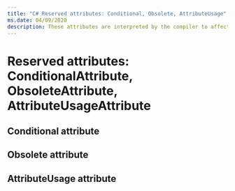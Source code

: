 ```yaml
---
title: "C# Reserved attributes: Conditional, Obsolete, AttributeUsage"
ms.date: 04/09/2020
description: These attributes are interpreted by the compiler to affect the code generated by the compiler
---
```

# Reserved attributes: ConditionalAttribute, ObsoleteAttribute, AttributeUsageAttribute

## Conditional attribute

## Obsolete attribute

## AttributeUsage attribute

